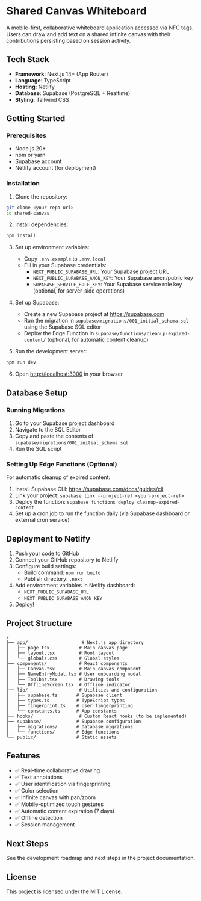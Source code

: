 # Shared Canvas Whiteboard

A mobile-first, collaborative whiteboard application accessed via NFC tags. Users can draw and add text on a shared infinite canvas with their contributions persisting based on session activity.

## Tech Stack

- **Framework**: Next.js 14+ (App Router)
- **Language**: TypeScript
- **Hosting**: Netlify
- **Database**: Supabase (PostgreSQL + Realtime)
- **Styling**: Tailwind CSS

## Getting Started

### Prerequisites

- Node.js 20+
- npm or yarn
- Supabase account
- Netlify account (for deployment)

### Installation

1. Clone the repository:
```bash
git clone <your-repo-url>
cd shared-canvas
```

2. Install dependencies:
```bash
npm install
```

3. Set up environment variables:
   - Copy `.env.example` to `.env.local`
   - Fill in your Supabase credentials:
     - `NEXT_PUBLIC_SUPABASE_URL`: Your Supabase project URL
     - `NEXT_PUBLIC_SUPABASE_ANON_KEY`: Your Supabase anon/public key
     - `SUPABASE_SERVICE_ROLE_KEY`: Your Supabase service role key (optional, for server-side operations)

4. Set up Supabase:
   - Create a new Supabase project at https://supabase.com
   - Run the migration in `supabase/migrations/001_initial_schema.sql` using the Supabase SQL editor
   - Deploy the Edge Function in `supabase/functions/cleanup-expired-content/` (optional, for automatic content cleanup)

5. Run the development server:
```bash
npm run dev
```

6. Open [http://localhost:3000](http://localhost:3000) in your browser

## Database Setup

### Running Migrations

1. Go to your Supabase project dashboard
2. Navigate to the SQL Editor
3. Copy and paste the contents of `supabase/migrations/001_initial_schema.sql`
4. Run the SQL script

### Setting Up Edge Functions (Optional)

For automatic cleanup of expired content:

1. Install Supabase CLI: https://supabase.com/docs/guides/cli
2. Link your project: `supabase link --project-ref <your-project-ref>`
3. Deploy the function: `supabase functions deploy cleanup-expired-content`
4. Set up a cron job to run the function daily (via Supabase dashboard or external cron service)

## Deployment to Netlify

1. Push your code to GitHub
2. Connect your GitHub repository to Netlify
3. Configure build settings:
   - Build command: `npm run build`
   - Publish directory: `.next`
4. Add environment variables in Netlify dashboard:
   - `NEXT_PUBLIC_SUPABASE_URL`
   - `NEXT_PUBLIC_SUPABASE_ANON_KEY`
5. Deploy!

## Project Structure

```
/
├── app/                    # Next.js app directory
│   ├── page.tsx           # Main canvas page
│   ├── layout.tsx         # Root layout
│   └── globals.css        # Global styles
├── components/            # React components
│   ├── Canvas.tsx         # Main canvas component
│   ├── NameEntryModal.tsx # User onboarding modal
│   ├── Toolbar.tsx        # Drawing tools
│   └── OfflineScreen.tsx  # Offline indicator
├── lib/                   # Utilities and configuration
│   ├── supabase.ts       # Supabase client
│   ├── types.ts          # TypeScript types
│   ├── fingerprint.ts    # User fingerprinting
│   └── constants.ts      # App constants
├── hooks/                 # Custom React hooks (to be implemented)
├── supabase/             # Supabase configuration
│   ├── migrations/       # Database migrations
│   └── functions/        # Edge functions
└── public/               # Static assets
```

## Features

- ✅ Real-time collaborative drawing
- ✅ Text annotations
- ✅ User identification via fingerprinting
- ✅ Color selection
- ✅ Infinite canvas with pan/zoom
- ✅ Mobile-optimized touch gestures
- ✅ Automatic content expiration (7 days)
- ✅ Offline detection
- ✅ Session management

## Next Steps

See the development roadmap and next steps in the project documentation.

## License

This project is licensed under the MIT License.

